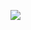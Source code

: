 ![](https://github-profile-summary-cards.vercel.app/api/cards/profile-details?username=ZaViBiS&theme=monokai)
